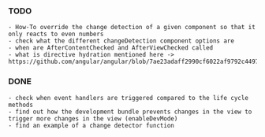 
### TODO

        
    - How-To override the change detection of a given component so that it only reacts to even numbers
    - check what the different changeDetection component options are
    - when are AfterContentChecked and AfterViewChecked called
    - what is directive hydration mentioned here -> https://github.com/angular/angular/blob/7ae23adaff2990cf6022af9792c449730d451d1d/modules/angular2/src/core/change_detection/dynamic_change_detector.ts
    
    
    
### DONE

    - check when event handlers are triggered compared to the life cycle methods
    - find out how the development bundle prevents changes in the view to trigger more changes in the view (enableDevMode)
    - find an example of a change detector function